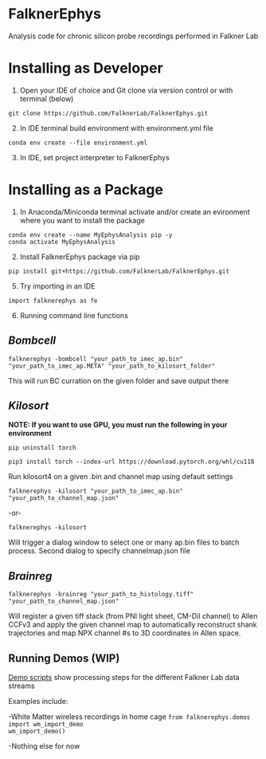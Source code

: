 # FalknerEphys
Analysis code for chronic silicon probe recordings performed in Falkner Lab

# Installing as Developer
1. Open your IDE of choice and Git clone via version control or with terminal (below)

`git clone https://github.com/FalknerLab/FalknerEphys.git`

2. In IDE terminal build environment with environment.yml file

`conda env create --file environment.yml`

3. In IDE, set project interpreter to FalknerEphys

# Installing as a Package
1. In Anaconda/Miniconda terminal activate and/or create an evironment where you want to install the package

`conda env create --name MyEphysAnalysis pip -y`<br>
`conda activate MyEphysAnalysis`

2. Install FalknerEphys package via pip

`pip install git+https://github.com/FalknerLab/FalknerEphys.git`<br>

5. Try importing in an IDE

`import falknerephys as fe`

6. Running command line functions

## _Bombcell_

`falknerephys -bombcell "your_path_to_imec_ap.bin" "your_path_to_imec_ap.META" "your_path_to_kilosort_folder"`

This will run BC curration on the given folder and save output there

## _Kilosort_

**NOTE: If you want to use GPU, you must run the following in your environment**

`pip uninstall torch`

`pip3 install torch --index-url https://download.pytorch.org/whl/cu118`

Run kilosort4 on a given .bin and channel map using default settings

`falknerephys -kilosort "your_path_to_imec_ap.bin" "your_path_to_channel_map.json"`

-or-

`falknerephys -kilosort`

Will trigger a dialog window to select one or many ap.bin files to batch process. Second dialog to specify channelmap.json file

## _Brainreg_

`falknerephys -brainreg "your_path_to_histology.tiff" "your_path_to_channel_map.json"`

Will register a given tiff stack (from PNI light sheet, CM-DiI channel) to Allen CCFv3 and apply the given channel map to automatically reconstruct shank trajectories and map NPX channel #s to 3D coordinates in Allen space.


## Running Demos (WIP)
[Demo scripts](falknerephys/demos/) show processing steps for the different Falkner Lab data streams

Examples include:<br>

-White Matter wireless recordings in home cage
`from falknerephys.demos import wm_import_demo`<br>
`wm_import_demo()`

-Nothing else for now

